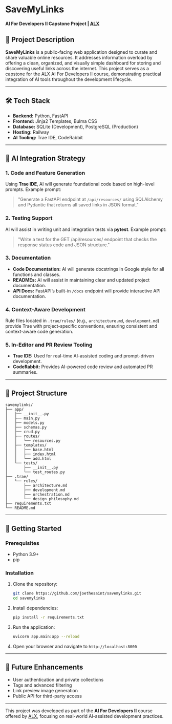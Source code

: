 # SaveMyLinks

**AI For Developers II Capstone Project | [ALX](https://www.alxafrica.com/)**

## 🔖 Project Description

**SaveMyLinks** is a public-facing web application designed to curate and share valuable online resources. It addresses information overload by offering a clean, organized, and visually simple dashboard for storing and discovering useful links across the internet. This project serves as a capstone for the ALX AI For Developers II course, demonstrating practical integration of AI tools throughout the development lifecycle.

---

## 🛠️ Tech Stack

- **Backend:** Python, FastAPI
- **Frontend:** Jinja2 Templates, Bulma CSS
- **Database:** SQLite (Development), PostgreSQL (Production)
- **Hosting:** Railway
- **AI Tooling:** Trae IDE, CodeRabbit

---

## 🧠 AI Integration Strategy

### 1. Code and Feature Generation
Using **Trae IDE**, AI will generate foundational code based on high-level prompts. Example prompt:
> "Generate a FastAPI endpoint at `/api/resources/` using SQLAlchemy and Pydantic that returns all saved links in JSON format."

### 2. Testing Support
AI will assist in writing unit and integration tests via **pytest**. Example prompt:
> "Write a test for the GET /api/resources/ endpoint that checks the response status code and JSON structure."

### 3. Documentation
- **Code Documentation:** AI will generate docstrings in Google style for all functions and classes.
- **READMEs:** AI will assist in maintaining clear and updated project documentation.
- **API Docs:** FastAPI’s built-in `/docs` endpoint will provide interactive API documentation.

### 4. Context-Aware Development
Rule files located in `.trae/rules/` (e.g., `architecture.md`, `development.md`) provide Trae with project-specific conventions, ensuring consistent and context-aware code generation.

### 5. In-Editor and PR Review Tooling
- **Trae IDE:** Used for real-time AI-assisted coding and prompt-driven development.
- **CodeRabbit:** Provides AI-powered code review and automated PR summaries.

---

## 📁 Project Structure

```
savemylinks/
├── app/
│   ├── __init__.py
│   ├── main.py
│   ├── models.py
│   ├── schemas.py
│   ├── crud.py
│   ├── routes/
│   │   └── resources.py
│   ├── templates/
│   │   ├── base.html
│   │   ├── index.html
│   │   └── add.html
│   └── tests/
│       ├── __init__.py
│       └── test_routes.py
├── .trae/
│   └── rules/
│       ├── architecture.md
│       ├── development.md
│       ├── orchestration.md
│       └── design_philosophy.md
├── requirements.txt
└── README.md
```

---

## 🚀 Getting Started

### Prerequisites
- Python 3.9+
- pip

### Installation
1. Clone the repository:
   ```bash
   git clone https://github.com/joethesaint/savemylinks.git
   cd savemylinks
   ```
2. Install dependencies:
   ```bash
   pip install -r requirements.txt
   ```
3. Run the application:
   ```bash
   uvicorn app.main:app --reload
   ```
4. Open your browser and navigate to `http://localhost:8000`

---

## 📌 Future Enhancements
- User authentication and private collections
- Tags and advanced filtering
- Link preview image generation
- Public API for third-party access

---

This project was developed as part of the **AI For Developers II** course offered by [ALX](https://www.alxafrica.com/), focusing on real-world AI-assisted development practices.